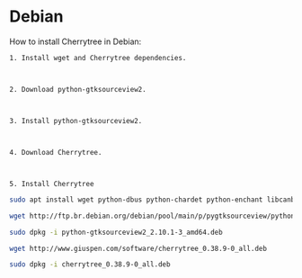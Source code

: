 
# Debian


How to install Cherrytree in Debian:

    1. Install wget and Cherrytree dependencies.
    
    
    
    2. Download python-gtksourceview2.
    
    
    
    3. Install python-gtksourceview2.
    
    
    
    4. Download Cherrytree.
    
    
    
    5. Install Cherrytree
    
    
```sh
sudo apt install wget python-dbus python-chardet python-enchant libcanberra-gtk-module libgtksourceview2.0-0 libgtksourceview2.0-common python-cairo python-gobject-2 python-gtk2 python-numpy
```

```sh
wget http://ftp.br.debian.org/debian/pool/main/p/pygtksourceview/python-gtksourceview2_2.10.1-3_amd64.deb 
```

```sh
sudo dpkg -i python-gtksourceview2_2.10.1-3_amd64.deb 
```

```sh
wget http://www.giuspen.com/software/cherrytree_0.38.9-0_all.deb 
```

```sh
sudo dpkg -i cherrytree_0.38.9-0_all.deb
```
